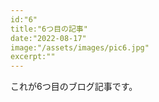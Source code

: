 ```yaml
---
id:"6"
title:"6つ目の記事"
date:"2022-08-17"
image:"/assets/images/pic6.jpg"
excerpt:""
---
```


これが6つ目のブログ記事です。